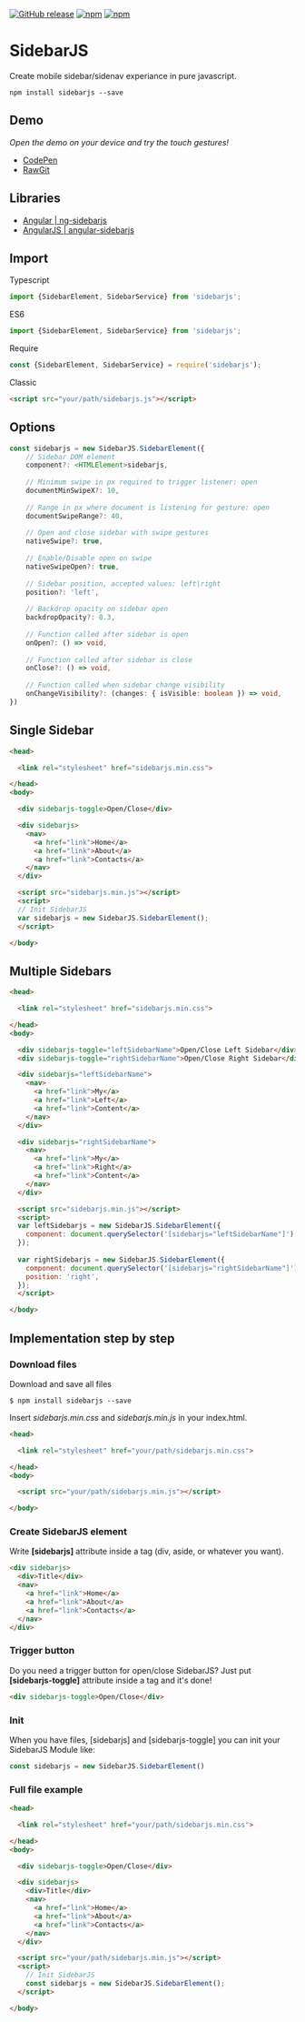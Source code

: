 [![GitHub release](https://img.shields.io/github/release/SidebarJS/sidebarjs.svg)](https://github.com/SidebarJS/sidebarjs/releases)
[![npm](https://img.shields.io/npm/v/sidebarjs.svg)](https://www.npmjs.com/package/sidebarjs)
[![npm](https://img.shields.io/npm/dt/sidebarjs.svg)](https://www.npmjs.com/package/sidebarjs)

# SidebarJS
Create mobile sidebar/sidenav experiance in pure javascript.

```ssh
npm install sidebarjs --save
```

## Demo
*Open the demo on your device and try the touch gestures!*

* [CodePen](http://codepen.io/lorenzodianni/full/VaqZJL/)
* [RawGit](https://rawgit.com/SidebarJS/sidebarjs/master/demo/index.html)

## Libraries
* [Angular | ng-sidebarjs](https://github.com/SidebarJS/ng-sidebarjs)
* [AngularJS | angular-sidebarjs](https://github.com/SidebarJS/angular-sidebarjs)

## Import

Typescript
```js
import {SidebarElement, SidebarService} from 'sidebarjs';
```

ES6
```js
import {SidebarElement, SidebarService} from 'sidebarjs';
```

Require
```js
const {SidebarElement, SidebarService} = require('sidebarjs');
```

Classic
```html
<script src="your/path/sidebarjs.js"></script>
```

## Options
```typescript
const sidebarjs = new SidebarJS.SidebarElement({
    // Sidebar DOM element
    component?: <HTMLElement>sidebarjs,
    
    // Minimum swipe in px required to trigger listener: open
    documentMinSwipeX?: 10,
    
    // Range in px where document is listening for gesture: open
    documentSwipeRange?: 40,
    
    // Open and close sidebar with swipe gestures
    nativeSwipe?: true,
    
    // Enable/Disable open on swipe
    nativeSwipeOpen?: true,
    
    // Sidebar position, accepted values: left|right
    position?: 'left',
    
    // Backdrop opacity on sidebar open
    backdropOpacity?: 0.3,
    
    // Function called after sidebar is open
    onOpen?: () => void,
    
    // Function called after sidebar is close
    onClose?: () => void,
    
    // Function called when sidebar change visibility
    onChangeVisibility?: (changes: { isVisible: boolean }) => void,
})
```

## Single Sidebar
```html
<head>

  <link rel="stylesheet" href="sidebarjs.min.css">

</head>
<body>

  <div sidebarjs-toggle>Open/Close</div>

  <div sidebarjs>
    <nav>
      <a href="link">Home</a>
      <a href="link">About</a>
      <a href="link">Contacts</a>
    </nav>
  </div>

  <script src="sidebarjs.min.js"></script>
  <script>
  // Init SidebarJS
  var sidebarjs = new SidebarJS.SidebarElement();
  </script>

</body>
```

## Multiple Sidebars
```html
<head>

  <link rel="stylesheet" href="sidebarjs.min.css">

</head>
<body>

  <div sidebarjs-toggle="leftSidebarName">Open/Close Left Sidebar</div>
  <div sidebarjs-toggle="rightSidebarName">Open/Close Right Sidebar</div>

  <div sidebarjs="leftSidebarName">
    <nav>
      <a href="link">My</a>
      <a href="link">Left</a>
      <a href="link">Content</a>
    </nav>
  </div>

  <div sidebarjs="rightSidebarName">
    <nav>
      <a href="link">My</a>
      <a href="link">Right</a>
      <a href="link">Content</a>
    </nav>
  </div>

  <script src="sidebarjs.min.js"></script>
  <script>
  var leftSidebarjs = new SidebarJS.SidebarElement({
    component: document.querySelector('[sidebarjs="leftSidebarName"]'),
  });
  
  var rightSidebarjs = new SidebarJS.SidebarElement({
    component: document.querySelector('[sidebarjs="rightSidebarName"]'),
    position: 'right',
  });
  </script>

</body>
```

## Implementation step by step
### Download files
Download and save all files
```ssh
$ npm install sidebarjs --save
```

Insert _sidebarjs.min.css_ and _sidebarjs.min.js_ in your index.html.

```html
<head>

  <link rel="stylesheet" href="your/path/sidebarjs.min.css">

</head>
<body>

  <script src="your/path/sidebarjs.min.js"></script>

</body>
```

### Create SidebarJS element
Write **[sidebarjs]** attribute inside a tag (div, aside, or whatever you want).
```html
<div sidebarjs>
  <div>Title</div>
  <nav>
    <a href="link">Home</a>
    <a href="link">About</a>
    <a href="link">Contacts</a>
  </nav>
</div>
```

### Trigger button
Do you need a trigger button for open/close SidebarJS? Just put **[sidebarjs-toggle]** attribute inside a tag and it's done!
```html
<div sidebarjs-toggle>Open/Close</div>
```

### Init
When you have files, [sidebarjs] and [sidebarjs-toggle] you can init your SidebarJS Module like:
```js
const sidebarjs = new SidebarJS.SidebarElement()
```

### Full file example
```html
<head>

  <link rel="stylesheet" href="your/path/sidebarjs.min.css">

</head>
<body>

  <div sidebarjs-toggle>Open/Close</div>

  <div sidebarjs>
    <div>Title</div>
    <nav>
      <a href="link">Home</a>
      <a href="link">About</a>
      <a href="link">Contacts</a>
    </nav>
  </div>

  <script src="your/path/sidebarjs.min.js"></script>
  <script>
    // Init SidebarJS
    const sidebarjs = new SidebarJS.SidebarElement();
  </script>

</body>
```

